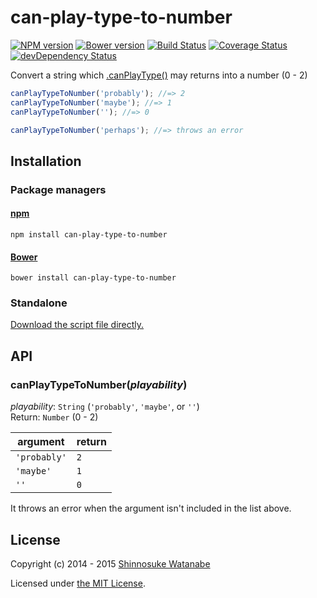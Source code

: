# can-play-type-to-number

[![NPM version](https://img.shields.io/npm/v/can-play-type-to-number.svg)](https://www.npmjs.org/package/can-play-type-to-number)
[![Bower version](https://img.shields.io/bower/v/can-play-type-to-number.svg)](https://github.com/shinnn/can-play-type-to-number/releases)
[![Build Status](https://travis-ci.org/shinnn/can-play-type-to-number.svg?branch=master)](https://travis-ci.org/shinnn/can-play-type-to-number)
[![Coverage Status](https://img.shields.io/coveralls/shinnn/can-play-type-to-number.svg)](https://coveralls.io/r/shinnn/can-play-type-to-number)
[![devDependency Status](https://david-dm.org/shinnn/can-play-type-to-number/dev-status.svg)](https://david-dm.org/shinnn/can-play-type-to-number#info=devDependencies)

Convert a string which [.canPlayType()](https://msdn.microsoft.com/library/ff975191) may returns into a number (0 - 2)

```javascript
canPlayTypeToNumber('probably'); //=> 2
canPlayTypeToNumber('maybe'); //=> 1
canPlayTypeToNumber(''); //=> 0

canPlayTypeToNumber('perhaps'); //=> throws an error
```

## Installation

### Package managers

#### [npm](https://www.npmjs.com/)

```
npm install can-play-type-to-number
```

#### [Bower](http://bower.io/) 

```
bower install can-play-type-to-number
```

### Standalone

[Download the script file directly.](https://raw.githubusercontent.com/shinnn/can-play-type-to-number/master/browser.js "view raw")

## API

### canPlayTypeToNumber(*playability*)

*playability*: `String` (`'probably'`, `'maybe'`, or `''`)  
Return: `Number` (0 - 2)

| argument     | return |
| ------------ | ------ |
| `'probably'` | `2`    |
| `'maybe'`    | `1`    |
| `''`         | `0`    |

It throws an error when the argument isn't included in the list above.

## License

Copyright (c) 2014 - 2015 [Shinnosuke Watanabe](https://github.com/shinnn)

Licensed under [the MIT License](./LICENSE).
